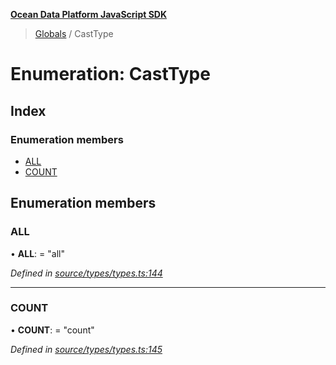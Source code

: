 **[Ocean Data Platform JavaScript SDK](../README.md)**

> [Globals](../README.md) / CastType

# Enumeration: CastType

## Index

### Enumeration members

* [ALL](casttype.md#all)
* [COUNT](casttype.md#count)

## Enumeration members

### ALL

•  **ALL**:  = "all"

*Defined in [source/types/types.ts:144](https://github.com/C4IROcean/ODP-sdk-js/blob/4e3fa10/source/types/types.ts#L144)*

___

### COUNT

•  **COUNT**:  = "count"

*Defined in [source/types/types.ts:145](https://github.com/C4IROcean/ODP-sdk-js/blob/4e3fa10/source/types/types.ts#L145)*
